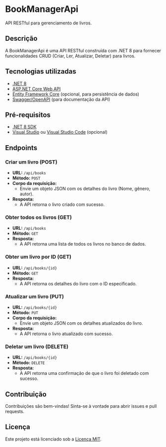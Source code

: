 # BookManagerApi

API RESTful para gerenciamento de livros.

## Descrição

A BookManagerApi é uma API RESTful construída com .NET 8 para fornecer funcionalidades CRUD (Criar, Ler, Atualizar, Deletar) para livros.

## Tecnologias utilizadas

* [.NET 8](https://dotnet.microsoft.com/en-us/download/dotnet/8.0)
* [ASP.NET Core Web API](https://learn.microsoft.com/en-us/aspnet/core/web-api/?view=aspnetcore-8.0)
* [Entity Framework Core](https://learn.microsoft.com/en-us/ef/core/) (opcional, para persistência de dados)
* [Swagger/OpenAPI](https://swagger.io/) (para documentação da API)

## Pré-requisitos

* [.NET 8 SDK](https://dotnet.microsoft.com/en-us/download/dotnet/8.0)
* [Visual Studio](https://visualstudio.microsoft.com/) ou [Visual Studio Code](https://code.visualstudio.com/) (opcional)

## Endpoints

### Criar um livro (POST)

* **URL:** `/api/books`
* **Método:** `POST`
* **Corpo da requisição:**
    * Envie um objeto JSON com os detalhes do livro (Nome, gênero, autor).
* **Resposta:**
    * A API retorna o livro criado com sucesso.

### Obter todos os livros (GET)

* **URL:** `/api/books`
* **Método:** `GET`
* **Resposta:**
    * A API retorna uma lista de todos os livros no banco de dados.

### Obter um livro por ID (GET)

* **URL:** `/api/books/{id}`
* **Método:** `GET`
* **Resposta:**
    * A API retorna os detalhes do livro com o ID especificado.

### Atualizar um livro (PUT)

* **URL:** `/api/books/{id}`
* **Método:** `PUT`
* **Corpo da requisição:**
    * Envie um objeto JSON com os detalhes atualizados do livro.
* **Resposta:**
    * A API retorna o livro atualizado com sucesso.

### Deletar um livro (DELETE)

* **URL:** `/api/books/{id}`
* **Método:** `DELETE`
* **Resposta:**
    * A API retorna uma confirmação de que o livro foi deletado com sucesso.

## Contribuição

Contribuições são bem-vindas! Sinta-se à vontade para abrir issues e pull requests.

## Licença

Este projeto está licenciado sob a [Licença MIT](LICENSE).
